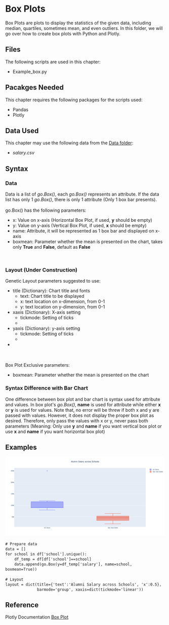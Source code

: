 # Box Plots
Box Plots are plots to display the statistics of the given data, including median, quartiles, sometimes mean, and even outliers. In this folder, we will go over how to create box plots with Python and Plotly.

## Files
The following scripts are used in this chapter:
<ul>
	<li>Example_box.py</li>
</ul>

## Pacakges Needed
This chapter requires the following packages for the scripts used:
<ul>
	<li>Pandas</li>
	<li>Plotly</li>
</ul>

## Data Used
This chapter may use the following data from the [Data folder](../Data):
<ul>
	<li><i>salary.csv</i></li>
</ul>

## Syntax
### Data
Data is a list of <i>go.Box()</i>, each <i>go.Box()</i> represents an attribute. If the data list has only 1 <i>go.Box()</i>, there is only 1 attribute (Only 1 box bar presents).
<br><br>
go.Box() has the following parameters:
<ul>
	<li>x: Value on x-axis (Horizontal Box Plot, if used, <b>y</b> should be empty)</li>
	<li>y: Value on y-axis (Vertical Box Plot, if used, <b>x</b> should be empty)</li>
	<li>name: Attribute, it will be represented as 1 box bar and displayed on x-axis</li>
	<li>boxmean: Parameter whether the mean is presented on the chart, takes only <b>True</b> and <b>False</b>, default as <b>False</b></li>
</ul>
<br>


### Layout (Under Construction)
Genetic Layout parameters suggested to use:
<ul>
	<li>title (Dictionary): Chart title and fonts 
		<ul>
			<li>text: Chart title to be displayed</li>
			<li>x: text location on x-dimension, from 0-1</li>
			<li>y: text location on y-dimension, from 0-1</li>
		</ul></li>
	<li>xaxis (Dictionary): X-axis setting
		<ul>
			<li>tickmode: Setting of ticks</li>
			<li></li>
		</ul></li>
	<li>yaxis (Dictionary): y-axis setting
		<ul>
			<li>tickmode: Setting of ticks</li>
			<li></li>
		</ul></li>
	<li></li>
</ul>
<br><br>
Box Plot Exclusive parameters:
<ul>
	<li>boxmean: Parameter whether the mean is presented on the chart</li>
</ul>

### Syntax Difference with Bar Chart
One difference between box plot and bar chart is syntax used for attribute and values. In box plot's <i>go.Box()</i>, <b>name</b> is used for attribute while either <b>x</b> or <b>y</b> is used for values. Note that, no error will be threw if both x and y are passed with values. However, it does not display the proper box plot as desired. Therefore, only pass the values with x or y, never pass both parameters (Meaning: Only use <b>y</b> and <b>name</b> if you want vertical box plot or use <b>x</b> and <b>name</b> if you want horizontal box plot)

## Examples
<img src=box.png>

```
# Prepare data
data = []
for school in df['school'].unique():
	df_temp = df[df['school']==school]
	data.append(go.Box(y=df_temp['salary'], name=school, boxmean=True))

# Layout
layout = dict(title={'text':'Alumni Salary across Schools', 'x':0.5},
              barmode='group', xaxis=dict(tickmode='linear'))
```

## Reference
Plotly Documentation <a href="https://plotly.com/python/box-plots/">Box Plot</a>